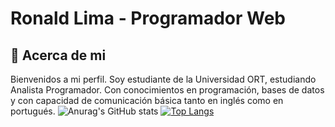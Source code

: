 # **Ronald Lima - Programador Web**

## :memo: **Acerca de mi**

Bienvenidos a mi perfil.
Soy estudiante de la Universidad ORT, estudiando Analista Programador.
Con conocimientos en programación, bases de datos y con capacidad de comunicación básica tanto en inglés como en portugués.
![Anurag's GitHub stats](https://github-readme-stats.vercel.app/api?username=Dlanor91&show_icons=true&theme=radical)
[![Top Langs](https://github-readme-stats.vercel.app/api/top-langs/?username=Dlanor91&layout=compact)](https://github.com/anuraghazra/github-readme-stats)
